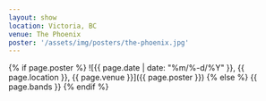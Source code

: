 ```yaml
---
layout: show
location: Victoria, BC
venue: The Phoenix
poster: '/assets/img/posters/the-phoenix.jpg'
---
```


{% if page.poster %}
![{{ page.date | date: "%m/%-d/%Y" }}, {{ page.location }}, {{ page.venue }}]({{ page.poster }})
{% else %}
{{ page.bands }}
{% endif %}
